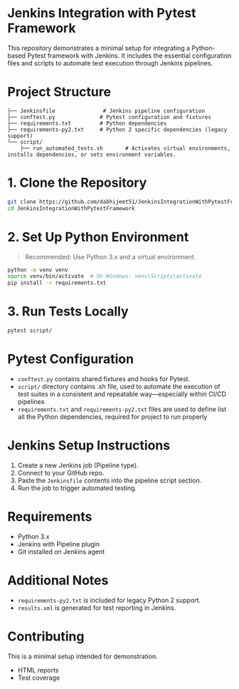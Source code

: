 # Jenkins Integration with Pytest Framework

This repository demonstrates a minimal setup for integrating a Python-based Pytest framework with Jenkins. 
It includes the essential configuration files and scripts to automate test execution through Jenkins pipelines.

# Project Structure

```
├── Jenkinsfile               # Jenkins pipeline configuration
├── conftest.py              # Pytest configuration and fixtures
├── requirements.txt         # Python dependencies
├── requirements-py2.txt     # Python 2 specific dependencies (legacy support)
└── script/
    ├── run_automated_tests.sh       # Activates virtual environments, installs dependencies, or sets environment variables.
```

# 1. Clone the Repository

```bash
git clone https://github.com/dabhijeet51/JenkinsIntegrationWithPytestFramework.git
cd JenkinsIntegrationWithPytestFramework
```

# 2. Set Up Python Environment

> Recommended: Use Python 3.x and a virtual environment.

```bash
python -m venv venv
source venv/bin/activate  # On Windows: venv\Scripts\activate
pip install -r requirements.txt
```

# 3. Run Tests Locally

```bash
pytest script/
```

# Pytest Configuration

- `conftest.py` contains shared fixtures and hooks for Pytest.
- `script/` directory contains .sh file, used to automate the execution of test suites in a consistent and repeatable way—especially within CI/CD pipelines
- `requirements.txt` and `requirements-py2.txt` files are used to define list all the Python dependencies, required for project to run properly

# Jenkins Setup Instructions

1. Create a new Jenkins job (Pipeline type).
2. Connect to your GitHub repo.
3. Paste the `Jenkinsfile` contents into the pipeline script section.
4. Run the job to trigger automated testing.

# Requirements

- Python 3.x
- Jenkins with Pipeline plugin
- Git installed on Jenkins agent

# Additional Notes

- `requirements-py2.txt` is included for legacy Python 2 support.
- `results.xml` is generated for test reporting in Jenkins.

# Contributing

This is a minimal setup intended for demonstration.
- HTML reports
- Test coverage
